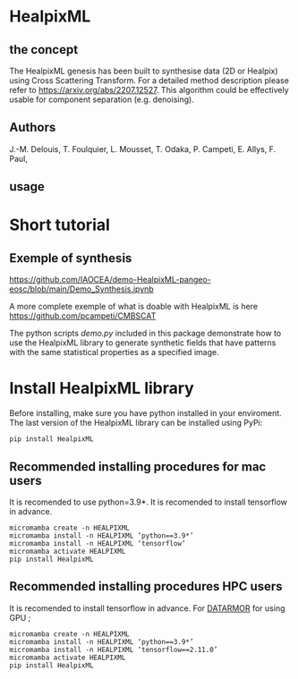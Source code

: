 # HealpixML

## the concept

The HealpixML genesis has been built to synthesise data (2D or Healpix) using Cross Scattering Transform. For a detailed method description please refer to https://arxiv.org/abs/2207.12527. This algorithm could be effectively usable for component separation (e.g. denoising).

## Authors
J.-M. Delouis, T. Foulquier, L. Mousset, T. Odaka,  P. Campeti, E. Allys,  F. Paul,

## usage

# Short tutorial

## Exemple of synthesis

https://github.com/IAOCEA/demo-HealpixML-pangeo-eosc/blob/main/Demo_Synthesis.ipynb

A more complete exemple of what is doable with HealpixML is here https://github.com/pcampeti/CMBSCAT


The python scripts _demo.py_ included in this package demonstrate how to use the HealpixML library to generate synthetic fields that have patterns with the same statistical properties as a specified image.

# Install HealpixML library

Before installing, make sure you have python installed in your enviroment.
The last version of the HealpixML library can be installed using PyPi:

```
pip install HealpixML
```

## Recommended installing procedures for mac users

It is recomended to use python=3.9\*.
It is recomended to install tensorflow in advance.

```
micromamba create -n HEALPIXML
micromamba install -n HEALPIXML ‘python==3.9*’
micromamba install -n HEALPIXML ‘tensorflow’
micromamba activate HEALPIXML
pip install HealpixML

```

## Recommended installing procedures HPC users

It is recomended to install tensorflow in advance. For [DATARMOR](https://pcdm.ifremer.fr/Equipement) for using GPU ;

```
micromamba create -n HEALPIXML
micromamba install -n HEALPIXML ‘python==3.9*’
micromamba install -n HEALPIXML ‘tensorflow==2.11.0’
micromamba activate HEALPIXML
pip install HealpixML

```
